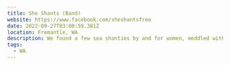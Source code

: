 ```yaml
---
title: She Shants (Band)
website: https://www.facebook.com/sheshantsfreo
date: 2022-09-27T03:00:59.381Z
location: Fremantle, WA
description: We found a few sea shanties by and for women, meddled with others and made up the rest. 
tags:
  - WA
---
```


